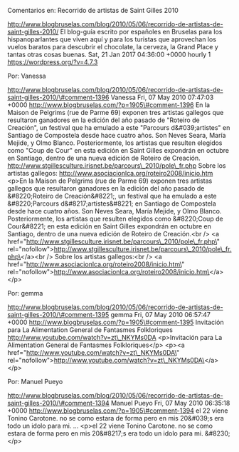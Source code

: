 Comentarios en: Recorrido de artistas de Saint Gilles 2010

http://www.blogbruselas.com/blog/2010/05/06/recorrido-de-artistas-de-saint-gilles-2010/
El blog-guía escrito por españoles en Bruselas para los hispanoparlantes
que viven aquí y para los turistas que aprovechan los vuelos baratos
para descubrir el chocolate, la cerveza, la Grand Place y tantas otras
cosas buenas. Sat, 21 Jan 2017 04:36:00 +0000 hourly 1
https://wordpress.org/?v=4.7.3

Por: Vanessa

http://www.blogbruselas.com/blog/2010/05/06/recorrido-de-artistas-de-saint-gilles-2010/\#comment-1396
Vanessa Fri, 07 May 2010 07:47:03 +0000
http://www.blogbruselas.com/?p=1905\#comment-1396 En la Maison de
Pelgrims (rue de Parme 69) exponen tres artistas gallegos que resultaron
ganadores en la edición del año pasado de &quot;Roteiro de
Creación&quot;, un festival que ha emulado a este &quot;Parcours
d&\#039;artistes&quot; en Santiago de Compostela desde hace cuatro años.
Son Neves Seara, María Mejide, y Olmo Blanco. Posteriormente, los
artistas que resulten elegidos como &quot;Coup de Cour&quot; en esta
edición en Saint Gilles expondrán en octubre en Santiago, dentro de una
nueva edición de Roteiro de Creación.
http://www.stgillesculture.irisnet.be/parcours\_2010/pole\_fr.php Sobre
los artistas gallegos:
http://www.asociacionlca.org/roteiro2008/inicio.htm \<p\>En la Maison de
Pelgrims (rue de Parme 69) exponen tres artistas gallegos que resultaron
ganadores en la edición del año pasado de &\#8220;Roteiro de
Creación&\#8221;, un festival que ha emulado a este &\#8220;Parcours
d&\#8217;artistes&\#8221; en Santiago de Compostela desde hace cuatro
años. Son Neves Seara, María Mejide, y Olmo Blanco. Posteriormente, los
artistas que resulten elegidos como &\#8220;Coup de Cour&\#8221; en esta
edición en Saint Gilles expondrán en octubre en Santiago, dentro de una
nueva edición de Roteiro de Creación.\<br /\> \<a
href=\"http://www.stgillesculture.irisnet.be/parcours\_2010/pole\_fr.php\"
rel=\"nofollow\"\>http://www.stgillesculture.irisnet.be/parcours\_2010/pole\_fr.php\</a\>\<br
/\> Sobre los artistas gallegos:\<br /\> \<a
href=\"http://www.asociacionlca.org/roteiro2008/inicio.htm\"
rel=\"nofollow\"\>http://www.asociacionlca.org/roteiro2008/inicio.htm\</a\>\</p\>

Por: gemma

http://www.blogbruselas.com/blog/2010/05/06/recorrido-de-artistas-de-saint-gilles-2010/\#comment-1395
gemma Fri, 07 May 2010 06:57:47 +0000
http://www.blogbruselas.com/?p=1905\#comment-1395 Invitación para La
Alimentation General de Fantasmes Folkloriques
http://www.youtube.com/watch?v=zt\_NKYMs0DA \<p\>Invitación para La
Alimentation General de Fantasmes Folkloriques\</p\> \<p\>\<a
href=\"http://www.youtube.com/watch?v=zt\_NKYMs0DA\"
rel=\"nofollow\"\>http://www.youtube.com/watch?v=zt\_NKYMs0DA\</a\>\</p\>

Por: Manuel Pueyo

http://www.blogbruselas.com/blog/2010/05/06/recorrido-de-artistas-de-saint-gilles-2010/\#comment-1394
Manuel Pueyo Fri, 07 May 2010 06:35:18 +0000
http://www.blogbruselas.com/?p=1905\#comment-1394 el 22 viene Tonino
Carotone. no se como estara de forma pero en mis 20&\#039;s era todo un
idolo para mi. \... \<p\>el 22 viene Tonino Carotone. no se como estara
de forma pero en mis 20&\#8217;s era todo un idolo para mi.
&\#8230;\</p\>
